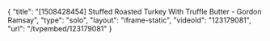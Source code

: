 {
    "title": "[1508428454] Stuffed Roasted Turkey With Truffle Butter - Gordon Ramsay",
    "type": "solo",
    "layout": "iframe-static",
    "videoId": "123179081",
    "url": "\/tvpembed\/123179081"
}